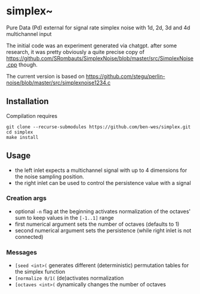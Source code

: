 # simplex~
Pure Data (Pd) external for signal rate simplex noise with 1d, 2d, 3d and 4d multichannel input

The initial code was an experiment generated via chatgpt. after some research, it was pretty obviously a quite precise copy of https://github.com/SRombauts/SimplexNoise/blob/master/src/SimplexNoise.cpp though.

The current version is based on https://github.com/stegu/perlin-noise/blob/master/src/simplexnoise1234.c

## Installation
Compilation requires 
~~~
git clone --recurse-submodules https://github.com/ben-wes/simplex.git
cd simplex
make install
~~~

## Usage
* the left inlet expects a multichannel signal with up to 4 dimensions for the noise sampling position.
* the right inlet can be used to control the persistence value with a signal

### Creation args
* optional `-n` flag at the beginning activates normalization of the octaves' sum to keep values in the `[-1..1]` range
* first numerical argument sets the number of octaves (defaults to 1)
* second numerical argument sets the persistence (while right inlet is not connected)

### Messages
* `[seed <int>(` generates different (deterministic) permutation tables for the simplex function
* `[normalize 0/1(` (de)activates normalization
* `[octaves <int>(` dynamically changes the number of octaves
